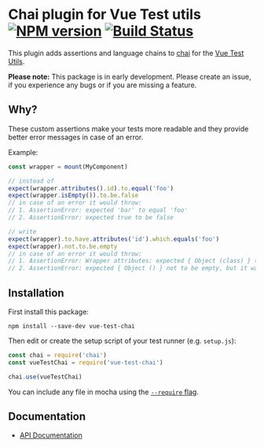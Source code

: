 # Chai plugin for Vue Test utils [![NPM version](https://img.shields.io/npm/v/vue-test-chai.svg?style=flat)](https://www.npmjs.com/package/vue-test-chai) [![Build Status](https://travis-ci.com/jdoubleu/vue-test-chai.svg?branch=master)](https://travis-ci.com/jdoubleu/vue-test-chai) 
This plugin adds assertions and language chains to [chai](https://www.chaijs.com/) for the [Vue Test Utils](https://vue-test-utils.vuejs.org/).

**Please note:** This package is in early development. Please create an issue, if you experience any bugs or if you are missing a feature.

## Why?
These custom assertions make your tests more readable and they provide better error messages in case of an error.

Example:
```JavaScript
const wrapper = mount(MyComponent)

// instead of
expect(wrapper.attributes().id).to.equal('foo')
expect(wrapper.isEmpty()).to.be.false
// in case of an error it would throw:
// 1. AssertionError: expected 'bar' to equal 'foo'
// 2. AssertionError: expected true to be false

// write
expect(wrapper).to.have.attributes('id').which.equals('foo')
expect(wrapper).not.to.be.empty
// in case of an error it would throw:
// 1. AssertionError: Wrapper attributes: expected { Object (class) } to have property 'id'
// 2. AssertionError: expected { Object () } not to be empty, but it was
``` 

## Installation
First install this package:
```shell
npm install --save-dev vue-test-chai
```

Then edit or create the setup script of your test runner (e.g. `setup.js`):
```JavaScript
const chai = require('chai')
const vueTestChai = require('vue-test-chai')

chai.use(vueTestChai)
```

You can include any file in mocha using the [`--require` flag](https://mochajs.org/#usage).

## Documentation
* [API Documentation](./docs/API.md)
